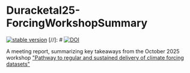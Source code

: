 # Duracketal25-ForcingWorkshopSummary
[![stable version](https://img.shields.io/badge/Current%20version-1.0-brightgreen.svg)](https://github.com/durack1/Duracketal25-ForcingWorkshopSummary/releases/tag/1.0)
[//]: # [![DOI](https://zenodo.org/badge/DOI/10.5281/zenodo.15321349.svg)](https://doi.org/10.5281/zenodo.15321349)

A meeting report, summarizing key takeaways from the October 2025 workshop ["Pathway to regular and sustained delivery of climate forcing datasets"](https://wcrp-cmip.org/event/forcings-workshop/)
